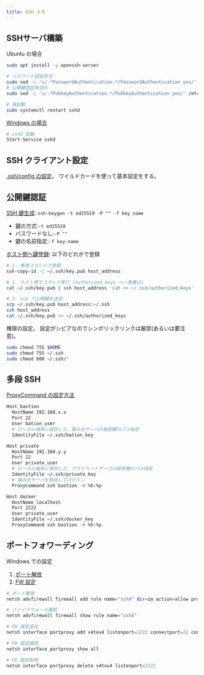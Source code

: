```yaml
---
title: SSH メモ
---
```


## SSHサーバ構築

Ubuntu の場合

```bash
sudo apt install -y openssh-server

# パスワード認証許可
sudo sed -i 's/.*PasswordAuthentication.*/PasswordAuthentication yes/' /etc/ssh/sshd_config
# 公開鍵認証有効化
sudo sed -i 's/.*PubkeyAuthentication.*/PubkeyAuthentication yes/' /etc/ssh/sshd_config 

# 再起動
sudo systemctl restart sshd
```

[Windows の場合](https://docs.microsoft.com/ja-jp/windows-server/administration/openssh/openssh_install_firstuse)

```bash
# sshd 起動
Start-Service sshd
```

## SSH クライアント設定

[.ssh/config の設定](https://koejima.com/archives/583/)。
ワイルドカードを使って基本設定をする。

## 公開鍵認証

[SSH 鍵生成](https://qiita.com/suzuki-koya/items/af4b511d40b6362da60a): `ssh-keygen -t ed25519 -P "" -f key_name`

- 鍵の方式:`-t ed25519`
- パスワードなし:`-P ""`
- 鍵の名前指定:`-f key-name`

[ホスト側へ鍵登録](https://qiita.com/ir-yk/items/af8550fea92b5c5f7fca): 以下のどれかで登録

```bash
# 1. 専用コマンドで登録
ssh-copy-id -i ~/.ssh/key.pub host_address

# 2. ホスト側でコマンド実行 (authorized_keys へ一発書込)
cat ~/.ssh/key.pub | ssh host_address 'cat >> ~/.ssh/authorized_keys'

# 3. scp で公開鍵を送信
scp ~/.ssh/key.pub host_address:~/.ssh
ssh host_address
cat ~/.ssh/key.pub >> ~/.ssh/authorized_keys
```

権限の設定。
設定がシビアなのでシンボリックリンクは厳禁(あるいは要注意)。

```bash
sudo chmod 755 $HOME
sudo chmod 755 ~/.ssh
sudo chmod 600 ~/.ssh/*
```

## 多段 SSH

[ProxyCommand の設定方法](https://dev.classmethod.jp/articles/bastion-multi-stage-ssh-only-local-pem/)

```bash
Host bastion
  HostName 192.168.x.x
  Port 22
  User bation_user
  # ローカル端末に保存した、踏み台サーバの秘密鍵のパス指定
  IdentityFile ~/.ssh/bation_key

Host private
  HostName 192.168.y.y
  Port 22
  User private_user
  # ローカル端末に保存した、プライベートサーバの秘密鍵のパス指定
  IdentityFile ~/.ssh/private_key
  # 踏み台サーバを経由してログイン
  ProxyCommand ssh bastion -W %h:%p

Host docker
  HostName localhost
  Port 2222
  User private_user
  IdentityFile ~/.ssh/docker_key
  ProxyCommand ssh bastion -W %h:%p
```

## ポートフォワーディング

Windows での設定

1. [ポート解放](https://qiita.com/taro0219/items/cac50f7bec48c7f5cc6d)
2. [FW 設定](https://kagasu.hatenablog.com/entry/2018/01/29/184205)

```ps1
# ポート解放
netsh advfirewall firewall add rule name="sshd" dir=in action=allow protocol=TCP localport=2222 profile=private

# ファイアウォール確認
netsh advfirewall firewall show rule name="sshd"

# FW 設定追加
netsh interface portproxy add v4tov4 listenport=2222 connectport=22 connectaddress=192.168.0.20

# FW 設定確認
netsh interface portproxy show all

# FE 設定削除
netsh interface portproxy delete v4tov4 listenport=2222
```
